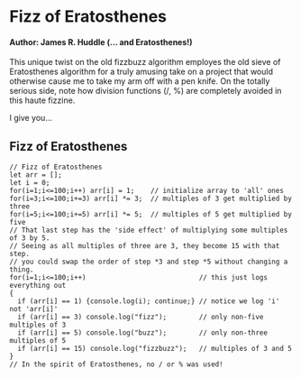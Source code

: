 # Fizz of Eratosthenes
#### Author: James R. Huddle  (... and Eratosthenes!)

This unique twist on the old fizzbuzz algorithm employes the old
sieve of Eratosthenes algorithm for a truly amusing take on a
project that would otherwise cause me to take my arm off with
a pen knife.  On the totally serious side, note how division
functions (/, %) are completely avoided in this haute fizzine.

I give you...
## Fizz of Eratosthenes

```
// Fizz of Eratosthenes
let arr = [];
let i = 0;
for(i=1;i<=100;i++) arr[i] = 1;    // initialize array to 'all' ones
for(i=3;i<=100;i+=3) arr[i] *= 3;  // multiples of 3 get multiplied by three
for(i=5;i<=100;i+=5) arr[i] *= 5;  // multiples of 5 get multiplied by five
// That last step has the 'side effect' of multiplying some multiples of 3 by 5.
// Seeing as all multiples of three are 3, they become 15 with that step.
// you could swap the order of step *3 and step *5 without changing a thing.
for(i=1;i<=100;i++)                            // this just logs everything out
{
  if (arr[i] == 1) {console.log(i); continue;} // notice we log 'i' not 'arr[i]'
  if (arr[i] == 3) console.log("fizz");        // only non-five multiples of 3
  if (arr[i] == 5) console.log("buzz");        // only non-three multiples of 5
  if (arr[i] == 15) console.log("fizzbuzz");   // multiples of 3 and 5
}
// In the spirit of Eratosthenes, no / or % was used!

```
